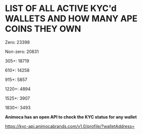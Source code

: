 # LIST OF ALL ACTIVE KYC'd WALLETS AND HOW MANY APE COINS THEY OWN

Zero: 23398

Non-zero: 20831

305+: 18719

610+: 14258

915+: 5857

1220+: 4894

1525+: 3907

1830+: 3493

**Animoca has an open API to check the KYC status for any wallet**

https://kyc-api.animocabrands.com/v1.0/profile/?walletAddress=
